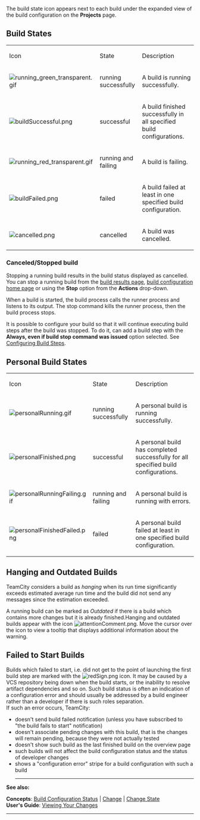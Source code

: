 [//]: # (title: Build State)
[//]: # (auxiliary-id: Build State)

The build state icon appears next to each build under the expanded view of the build configuration on the __Projects__ page.

## Build States

<table><tr>

<td>

Icon


</td>

<td>

State


</td>

<td>

Description


</td></tr><tr>

<td>

![running_green_transparent.gif](running_green_transparent.gif)


</td>

<td>

running successfully


</td>

<td>

A build is running successfully.


</td></tr><tr>

<td>

![buildSuccessful.png](buildSuccessful.png)


</td>

<td>

successful


</td>

<td>

A build finished successfully in all specified build configurations.


</td></tr><tr>

<td>

![running_red_transparent.gif](running_red_transparent.gif)


</td>

<td>

running and failing


</td>

<td>

A build is failing.


</td></tr><tr>

<td>

![buildFailed.png](buildFailed.png)


</td>

<td>

failed


</td>

<td>

A build failed at least in one specified build configuration.


</td></tr><tr>

<td>

![cancelled.png](cancelled.png)


</td>

<td>

cancelled


</td>

<td>

A build was cancelled.


</td></tr></table>

### Canceled/Stopped build

Stopping a running build results in the build status displayed as cancelled. You can stop a running build from the [build results page](working-with-build-results.md), [build configuration home page](viewing-build-configuration-details.md) or using the __Stop__ option from the __Actions__ drop\-down.

When a build is started, the build process calls the runner process and listens to its output. The stop command kills the runner process, then the build process stops.

<note>

It is possible to configure your build so that it will continue executing build steps after the build was stopped. To do it, can add a build step with the __Always, even if build stop command was issued__ option selected. See [Configuring Build Steps](configuring-build-steps.md).
</note>

## Personal Build States

<table><tr>

<td>

Icon


</td>

<td>

State


</td>

<td>

Description


</td></tr><tr>

<td>

![personalRunning.gif](personalRunning.gif)


</td>

<td>

running successfully


</td>

<td>

A personal build is running successfully.


</td></tr><tr>

<td>

![personalFinished.png](personalFinished.png)


</td>

<td>

successful


</td>

<td>

A personal build has completed successfully for all specified build configurations.


</td></tr><tr>

<td>

![personalRunningFailing.gif](personalRunningFailing.gif)


</td>

<td>

running and failing


</td>

<td>

A personal build is running with errors.


</td></tr><tr>

<td>

![personalFinishedFailed.png](personalFinishedFailed.png)


</td>

<td>

failed


</td>

<td>

A personal build failed at least in one specified build configuration.


</td></tr></table>

## Hanging and Outdated Builds

TeamCity considers a build as _hanging_ when its run time significantly exceeds estimated average run time and the build did not send any messages since the estimation exceeded.

A running build can be marked as _Outdated_ if there is a build which contains more changes but it is already finished.Hanging and outdated builds appear with the icon ![attentionComment.png](attentionComment.png). Move the cursor over the icon to view a tooltip that displays additional information about the warning.

## Failed to Start Builds

Builds which failed to start, i.e. did not get to the point of launching the first build step are marked with the  ![redSign.png](redSign.png) icon. It may be caused by a VCS repository being down when the build starts, or the inability to resolve artifact dependencies and so on. Such build status is often an indication of a configuration error and should usually be addressed by a build engineer rather than a developer if there is such roles separation.   
If such an error occurs, TeamCity:
* doesn't send build failed notification (unless you have subscribed to "the build fails to start" notification)
* doesn't associate pending changes with this build, that is the changes will remain pending, because they were not actually tested
* doesn't show such build as the last finished build on the overview page
* such builds will not affect the build configuration status and the status of developer changes
* shows a "configuration error" stripe for a build configuration with such a build
  __  __

__See also:__

__Concepts__: [Build Configuration Status](build-configuration.md) | [Change](change.md) | [Change State](change-state.md)    
__User's Guide__: [Viewing Your Changes](viewing-your-changes.md)

__ __